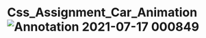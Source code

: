# Css_Assignment_Car_Animation![Annotation 2021-07-17 000849](https://user-images.githubusercontent.com/73772718/125994586-7b6b0e55-53df-4c07-b488-517fb8de1bf4.png)

